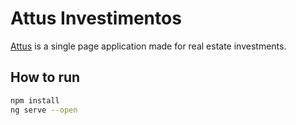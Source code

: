 # Attus Investimentos

[Attus](https://attus-investments.appspot.com) is a single page application made for real estate investments.

## How to run

```bash
npm install
ng serve --open
```
